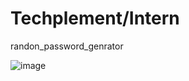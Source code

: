 # Techplement/Intern

randon_password_genrator


![image](https://github.com/SATYAMSINGH0707/Techplement-Intern/assets/97894680/bcf64997-0036-4e97-8f7b-35ee83a46070)
